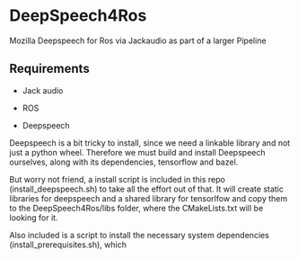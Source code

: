 # DeepSpeech4Ros
Mozilla Deepspeech for Ros via Jackaudio as part of a larger Pipeline

## Requirements

- Jack audio

- ROS

- Deepspeech

Deepspeech is a bit tricky to install, since we need a linkable library and not just a python wheel.
Therefore we must build and install Deepspeech ourselves, along with its dependencies, tensorflow and bazel.

But worry not friend, a install script is included in this repo (install_deepspeech.sh) to take all the effort out of that. 
It will create static libraries for deepspeech and a shared library for tensorlfow and copy them to the DeepSpeech4Ros/libs folder, where the CMakeLists.txt will be looking for it.

Also included is a script to install the necessary system dependencies (install_prerequisites.sh), which 